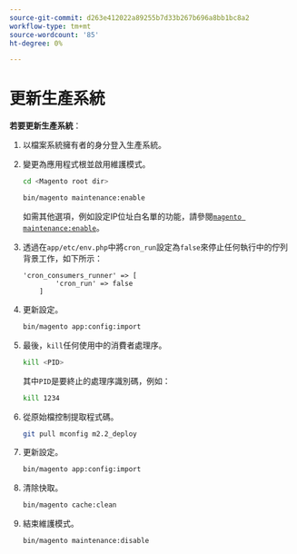 ```yaml
---
source-git-commit: d263e412022a89255b7d33b267b696a8bb1bc8a2
workflow-type: tm+mt
source-wordcount: '85'
ht-degree: 0%

---
```

# 更新生產系統

**若要更新生產系統**：

1. 以檔案系統擁有者的身分登入生產系統。
1. 變更為應用程式根並啟用維護模式。

   ```bash
   cd <Magento root dir>
   ```

   ```bash
   bin/magento maintenance:enable
   ```

   如需其他選項，例如設定IP位址白名單的功能，請參閱[`magento maintenance:enable`](../installation/tutorials/maintenance-mode.md)。

1. 透過在`app/etc/env.php`中將`cron_run`設定為`false`來停止任何執行中的佇列背景工作，如下所示：

   ```php?start_inline=1
   'cron_consumers_runner' => [
           'cron_run' => false
       ]
   ```

1. 更新設定。

   ```bash
   bin/magento app:config:import
   ```

1. 最後，`kill`任何使用中的消費者處理序。

   ```bash
   kill <PID>
   ```

   其中`PID`是要終止的處理序識別碼，例如：

   ```bash
   kill 1234
   ```

1. 從原始檔控制提取程式碼。

   ```bash
   git pull mconfig m2.2_deploy
   ```

1. 更新設定。

   ```bash
   bin/magento app:config:import
   ```

1. 清除快取。

   ```bash
   bin/magento cache:clean
   ```

1. 結束維護模式。

   ```bash
   bin/magento maintenance:disable
   ```
